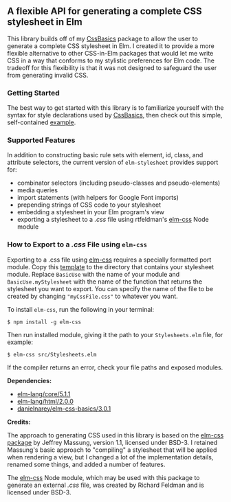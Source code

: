 ## A flexible API for generating a complete CSS stylesheet in Elm

This library builds off of my
[CssBasics](http://package.elm-lang.org/packages/danielnarey/elm-css-basics/latest)
package to allow the user to generate a complete CSS stylesheet in Elm. I
created it to provide a more flexible alternative to other CSS-in-Elm packages
that would let me write CSS in a way that conforms to my stylistic preferences
for Elm code. The tradeoff for this flexibility is that it was not designed to
safeguard the user from generating invalid CSS.

### Getting Started

The best way to get started with this library is to familiarize yourself with
the syntax for style declarations used by
[CssBasics](http://package.elm-lang.org/packages/danielnarey/elm-css-basics/latest/CssBasics),
then check out this simple, self-contained
[example](https://github.com/danielnarey/elm-stylesheet/tree/master/examples/BasicUse.elm).

### Supported Features

In addition to constructing basic rule sets with element, id, class, and
attribute selectors, the current version of `elm-stylesheet` provides support
for:
- combinator selectors (including pseudo-classes and pseudo-elements)
- media queries
- import statements (with helpers for Google Font imports)
- prepending strings of CSS code to your stylesheet
- embedding a stylesheet in your Elm program's view
- exporting a stylesheet to a *.css* file using rtfeldman's [elm-css](https://github.com/rtfeldman/elm-css) Node module

### How to Export to a *.css* File using `elm-css`

Exporting to a .css file using [elm-css](https://github.com/rtfeldman/elm-css)
requires a specially formatted port module. Copy this
[template](https://github.com/danielnarey/elm-stylesheet/tree/master/examples/Stylesheets.elm)
to the directory that contains your stylesheet module. Replace `BasicUse` with
the name of your module and `BasicUse.myStylesheet` with the name of the
function that returns the stylesheet you want to export. You can specify the
name of the file to be created by changing `"myCssFile.css"` to whatever you
want.

To install `elm-css`, run the following in your terminal:
```
$ npm install -g elm-css
```

Then run installed module, giving it the path to your `Stylesheets.elm` file, for example:
```
$ elm-css src/Stylesheets.elm
```

If the compiler returns an error, check your file paths and exposed modules. 

__Dependencies:__
- [elm-lang/core/5.1.1](http://package.elm-lang.org/packages/elm-lang/core/5.1.1)
- [elm-lang/html/2.0.0](http://package.elm-lang.org/packages/elm-lang/html/2.0.0)
- [danielnarey/elm-css-basics/3.0.1](http://package.elm-lang.org/packages/danielnarey/elm-css-basics/3.0.1)

__Credits:__  

The approach to generating CSS used in this library is based on the
[elm-css package](https://github.com/massung/elm-css) by Jeffrey Massung,
version 1.1, licensed under BSD-3. I retained Massung's basic approach to
"compiling" a stylesheet that will be applied when rendering a view, but I
changed a lot of the implementation details, renamed some things, and added
a number of features.

The [elm-css](https://github.com/rtfeldman/elm-css) Node module, which may be used with this package to generate an external *.css* file, was created by Richard Feldman and is licensed under BSD-3.
